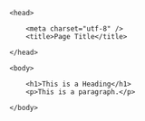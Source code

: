﻿<!DOCTYPE html>

<html lang="en" xmlns="http://www.w3.org/1999/xhtml">

	<head>

		<meta charset="utf-8" />
		<title>Page Title</title>

	</head>

	<body>

		<h1>This is a Heading</h1>
		<p>This is a paragraph.</p>

	</body>

</html>
